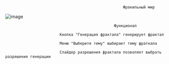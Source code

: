                                                         Фракильный мир

  ![image](https://github.com/AndreyKrasnov123/fractal/assets/151596221/f1649407-16be-429d-a526-a027d071ee5f)


                                                    Функционал

                            Кнопка "Генерация фрактала" генерирует фрактал
                            
                            Меню "Выберите тему" выбирает тему фраткала
                            
                            Слайдер разрешения фрактала позволяет выбрать разрешение генерации
